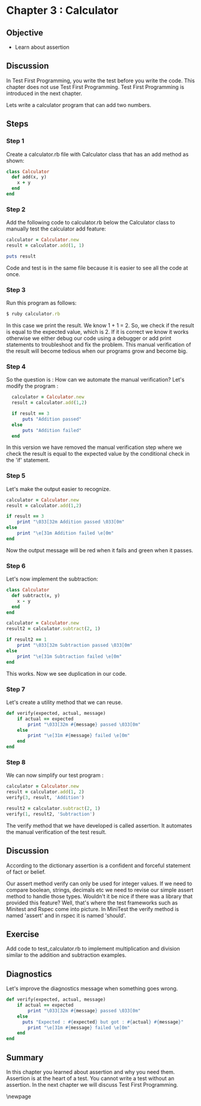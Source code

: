 # Chapter 3 : Calculator #

## Objective ##

- Learn about assertion

## Discussion ##

In Test First Programming, you write the test before you write the code. This chapter does not use Test First Programming. Test First Programming is introduced in the next chapter. 

Lets write a calculator program that can add two numbers.

## Steps ##
### Step 1 ###

Create a calculator.rb file with Calculator class that has an add method as shown:

```ruby
class Calculator
  def add(x, y)
    x + y  
  end
end
```

### Step 2 ### 

Add the following code to calculator.rb below the Calculator class to manually test the calculator add feature:

```ruby
calculator = Calculator.new
result = calculator.add(1, 1)

puts result
```

Code and test is in the same file because it is easier to see all the code at once. 

### Step 3 ###

Run this program as follows:

```ruby
$ ruby calculator.rb
```

In this case we print the result. We know 1 + 1 = 2. So, we check if the result is equal to the expected value, which is 2. If it is correct we know it works otherwise we either debug our code using a debugger or add print statements to troubleshoot and fix the problem. This manual verification of the result will become tedious when our programs grow and become big. 

### Step 4 ###

So the question is : How can we automate the manual verification? Let's modify the program :

```ruby
  calculator = Calculator.new
  result = calculator.add(1,2)

  if result == 3
	  puts "Addition passed"
  else
	  puts "Addition failed"
  end
```

In this version we have removed the manual verification step where we check the result is equal to the expected value by the conditional check in the 'if' statement. 

### Step 5 ###

Let's make the output easier to recognize.

```ruby
calculator = Calculator.new
result = calculator.add(1,2)

if result == 3
	print "\033[32m Addition passed \033[0m"
else
	print "\e[31m Addition failed \e[0m"
end
```

Now the output message will be red when it fails and green when it passes.

### Step 6 ###

Let's now implement the subtraction:

```ruby
class Calculator
  def subtract(x, y)
 	x - y
  end
end

calculator = Calculator.new
result2 = calculator.subtract(2, 1)

if result2 == 1
	print "\033[32m Subtraction passed \033[0m"
else
	print "\e[31m Subtraction failed \e[0m"
end
```

This works. Now we see duplication in our code. 

### Step 7 ###

Let's create a utility method that we can reuse.

```ruby
def	verify(expected, actual, message)
	if actual == expected
		print "\033[32m #{message} passed \033[0m"
	else
		print "\e[31m #{message} failed \e[0m"
	end
end
```

### Step 8 ###

We can now simplify our test program :

```ruby
calculator = Calculator.new
result = calculator.add(1, 2)
verify(3, result, 'Addition')

result2 = calculator.subtract(2, 1)
verify(1, result2, 'Subtraction')
```

The verify method that we have developed is called assertion. It automates the manual verification of the test result. 

## Discussion ##

According to the dictionary assertion is a confident and forceful statement of fact or belief. 

Our assert method verify can only be used for integer values. If we need to compare boolean, strings, decimals etc we need to revise our simple assert method to handle those types. Wouldn't it be nice if there was a library that provided this feature? Well, that's where the test frameworks such as Minitest and Rspec come into picture. In MiniTest the verify method is named 'assert' and in rspec it is named 'should'.

## Exercise ##

Add code to test_calculator.rb to implement multiplication and division similar to the addition and subtraction examples.

## Diagnostics ##

Let's improve the diagnostics message when something goes wrong.

```ruby
def	verify(expected, actual, message)
	if actual == expected
		print "\033[32m #{message} passed \033[0m"
	else
	  puts "Expected : #{expected} but got : #{actual} #{message}"
		print "\e[31m #{message} failed \e[0m"
	end
end
```

## Summary ##

In this chapter you learned about assertion and why you need them. Assertion is at the heart of a test. You cannot write a test without an assertion.  In the next chapter we will discuss Test First Programming.


\newpage

